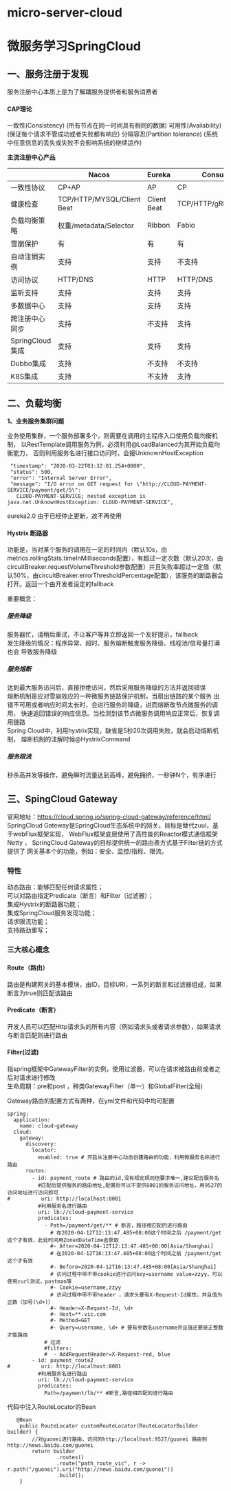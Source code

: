 # micro-server-cloud
# 微服务学习SpringCloud

## 一、服务注册于发现
服务注册中心本质上是为了解耦服务提供者和服务消费者
#### CAP理论
一致性(Consistency) (所有节点在同一时间具有相同的数据)
可用性(Availability) (保证每个请求不管成功或者失败都有响应)
分隔容忍(Partition tolerance) (系统中任意信息的丢失或失败不会影响系统的继续运作)

**主流注册中心产品**

|                 | Nacos                      | Eureka      | Consul            | CoreDNS    | Zookeeper  |
| --------------- | -------------------------- | ----------- | ----------------- | ---------- | ---------- |
| 一致性协议      | CP+AP                      | AP          | CP                | -          | CP         |
| 健康检查        | TCP/HTTP/MYSQL/Client Beat | Client Beat | TCP/HTTP/gRPC/Cmd |            | Keep Alive |
| 负载均衡策略    | 权重/metadata/Selector     | Ribbon      | Fabio             | RoundRobin |            |
| 雪崩保护        | 有                         | 有          | 有                | 无         | 无         |
| 自动注销实例    | 支持                       | 支持        | 不支持            | 不支持     | 支持       |
| 访问协议        | HTTP/DNS                   | HTTP        | HTTP/DNS          | DNS        | TCP        |
| 监听支持        | 支持                       | 支持        | 支持              | 不支持     | 支持       |
| 多数据中心      | 支持                       | 支持        | 支持              | 不支持     | 不支持     |
| 跨注册中心同步  | 支持                       | 不支持      | 支持              | 不支持     | 不支持     |
| SpringCloud集成 | 支持                       | 支持        | 支持              | 不支持     | 不支持     |
| Dubbo集成       | 支持                       | 不支持      | 不支持            | 不支持     | 支持       |
| K8S集成         | 支持                       | 不支持      | 支持              | 支持       | 不支持     |


## 二、负载均衡
**1、业务服务集群问题**

业务使用集群，一个服务部署多个，则需要在调用的主程序入口使用负载均衡机制，
以RestTemplate调用服务为例，必须利用@LoadBalanced为其开始负载均衡能力，
否则利用服务名进行接口访问时，会报UnknownHostException
~~~
 "timestamp": "2020-03-22T03:32:01.254+0000",
 "status": 500,
 "error": "Internal Server Error",
 "message": "I/O error on GET request for \"http://CLOUD-PAYMENT-SERVICE/payment/get/5\": 
   CLOUD-PAYMENT-SERVICE; nested exception is java.net.UnknownHostException: CLOUD-PAYMENT-SERVICE",
~~~
eureka2.0 由于已经停止更新，故不再使用

#### Hystrix 断路器  
功能是，当对某个服务的调用在一定的时间内（默认10s，由metrics.rollingStats.timeInMilliseconds配置），有超过一定次数（默认20次，由circuitBreaker.requestVolumeThreshold参数配置）并且失败率超过一定值（默认50%，由circuitBreaker.errorThresholdPercentage配置），该服务的断路器会打开。返回一个由开发者设定的fallback

重要概念：
##### 服务降级
   服务器忙，请稍后重试，不让客户等并立即返回一个友好提示，fallback  
   发生降级的情况：程序异常、超时、服务熔断触发服务降级、线程池/信号量打满也会
   导致服务降级
##### 服务熔断
达到最大服务访问后，直接拒绝访问，然后采用服务降级的方法并返回错误  
熔断机制是应对雪崩效应的一种微服务链路保护机制，当扇出链路的某个服务
出错不可用或者响应时间太长时，会进行服务的降级，进而熔断改节点微服务的调用，
快速返回错误的响应信息。当检测到该节点微服务调用响应正常后，恢复调用链路  
Spring Cloud中，利用hystrix实现，缺省是5秒20次调用失败，就会启动熔断机制，
熔断机制的注解时候@HystrixCommand
##### 服务限流
秒杀高并发等操作，避免瞬时流量达到高峰，避免拥挤，一秒钟N个，有序进行

## 三、SpingCloud Gateway
官网地址：https://cloud.spring.io/spring-cloud-gateway/reference/html/
SpringCloud Gateway是SpringCloud生态系统中的网关，目标是替代zuul，基于webFlux框架实现，
WebFlux框架底层使用了高性能的Reactor模式通信框架Netty ，
SpringCloud Gateway的目标提供统一的路由表方式基于Filter链的方式提供了
网关基本个的功能，例如：安全、监控/指标、限流。
### 特性
动态路由：能够匹配任何请求属性；  
可以对路由指定Predicate（断言）和Filter（过滤器）；  
集成Hystrix的断路器功能；  
集成SpringCloud服务发现功能；  
请求限流功能；  
支持路劲重写；
### 三大核心概念
#### Route（路由）
路由是构建网关的基本模块，由ID，目标URI，一系列的断言和过滤器组成，如果断言为true则匹配该路由
#### Predicate（断言）
开发人员可以匹配Http请求头的所有内容（例如请求头或者请求参数），如果请求与断言匹配则进行路由
#### Filter(过滤)
指spring框架中GatewayFilter的实例，使用过滤器，可以在请求被路由前或者之后对请求进行修改  
生命周期：pre和post ，种类GatewayFilter（单一）和GlobalFilter(全局)

Gateway路由的配置方式有两种，在yml文件和代码中均可配置
```$xslt
spring:
  application:
    name: cloud-gateway
  cloud:
    gateway:
      discovery:
        locator:
          enabled: true # 开启从注册中心动态创建路由的功能，利用微服务名称进行路由
      routes:
        - id: payment_route # 路由的id,没有规定规则但要求唯一,建议配合服务名
          #匹配后提供服务的路由地址,配置后可以不提供8001的服务访问地址，用9527的访问地址进行访问即可
#          uri: http://localhost:8001
          #利用服务名进行路由
          uri: lb://cloud-payment-service
          predicates:
            - Path=/payment/get/** # 断言，路径相匹配的进行路由
              # 在2020-04-12T12:13:47.485+08:00这个时间之后 /payment/get这个才有效，此处时间用ZonedDateTime去获取
              #- After=2020-04-12T12:13:47.485+08:00[Asia/Shanghai]
              # 在2020-04-12T16:13:47.485+08:00这个时间之前 /payment/get这个才有效
              #- Before=2020-04-12T16:13:47.485+08:00[Asia/Shanghai]
              # 访问过程中带不带cookie进行访问key=username value=zzyy，可以使用curl测试，postman等
              #- Cookie=username,zzyy
              # 访问过程中带不带header ，请求头要有X-Request-Id属性，并且值为正数（加号(\d+)）
              #- Header=X-Request-Id, \d+
              #- Host=**.vic.com
              #- Method=GET
              #- Query=username, \d+ # 要有参数名username并且值还要是正整数才能路由
            # 过滤
            #filters:
            #  - AddRequestHeader=X-Request-red, blue
        - id: payment_route2
#          uri: http://localhost:8001
          #利用服务名进行路由
          uri: lb://cloud-payment-service
          predicates:
            Path=/payment/lb/** #断言,路径相匹配的进行路由
```
代码中注入RouteLocator的Bean
```$xslt
   @Bean
    public RouteLocator customRouteLocator(RouteLocatorBuilder builder) {
        //对guonei进行路由，访问的http://localhost:9527/guonei 路由到 http://news.baidu.com/guonei
        return builder
                .routes()
                .route("path_route_vic", r -> r.path("/guonei").uri("http://news.baidu.com/guonei"))
                .build();
    }
```


